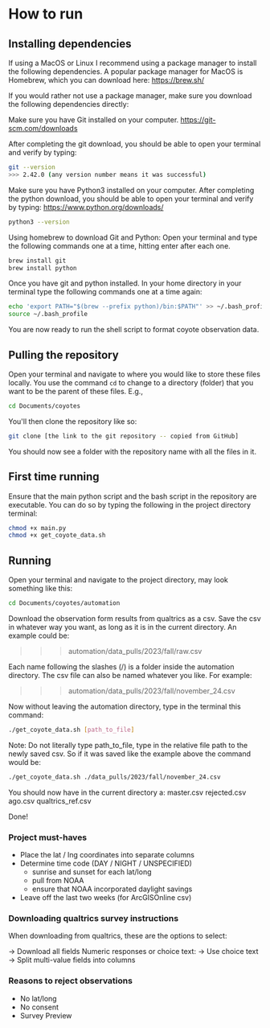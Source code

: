 # How to run

## Installing dependencies 
If using a MacOS or Linux I recommend using a package manager to install the following dependencies.
A popular package manager for MacOS is Homebrew, which you can download here:
https://brew.sh/

If you would rather not use a package manager, make sure you download the following dependencies directly:

Make sure you have Git installed on your computer.
https://git-scm.com/downloads

After completing the git download, you should be able to open your terminal and verify by typing:
```bash
git --version
>>> 2.42.0 (any version number means it was successful)
```

Make sure you have Python3 installed on your computer.
After completing the python download, you should be able to open your terminal and verify by typing:
https://www.python.org/downloads/
```bash
python3 --version
```

Using homebrew to download Git and Python:
Open your terminal and type the following commands one at a time, hitting enter after each one.
```bash
brew install git
brew install python
```

Once you have git and python installed. In your home directory in your terminal type the following commands one at a 
time again:
```bash
echo 'export PATH="$(brew --prefix python)/bin:$PATH"' >> ~/.bash_profile
source ~/.bash_profile
```

You are now ready to run the shell script to format coyote observation data.

## Pulling the repository

Open your terminal and navigate to where you would like to store these files locally.
You use the command `cd` to change to a directory (folder) that you want to be the parent of these files.
E.g.,
```bash
cd Documents/coyotes
```

You'll then clone the repository like so:
```bash
git clone [the link to the git repository -- copied from GitHub]
```

You should now see a folder with the repository name with all the files in it.

## First time running

Ensure that the main python script and the bash script in the repository are executable.
You can do so by typing the following in the project directory terminal:

```bash
chmod +x main.py
chmod +x get_coyote_data.sh 
```

## Running

Open your terminal and navigate to the project directory, may look something like this:
```bash
cd Documents/coyotes/automation
```

Download the observation form results from qualtrics as a csv. 
Save the csv in whatever way you want, as long as it is in the current directory.
An example could be:
>>> automation/data_pulls/2023/fall/raw.csv

Each name following the slashes (/) is a folder inside the automation directory.
The csv file can also be named whatever you like. 
For example:
>>> automation/data_pulls/2023/fall/november_24.csv

Now without leaving the automation directory, type in the terminal this command:
```bash
./get_coyote_data.sh [path_to_file]
```

Note:
Do not literally type path_to_file, type in the relative file path to the newly saved csv. 
So if it was saved like the example above the command would be:
```bash
./get_coyote_data.sh ./data_pulls/2023/fall/november_24.csv
```

You should now have in the current directory a:
master.csv
rejected.csv
ago.csv
qualtrics_ref.csv

Done!

### Project must-haves

* Place the lat / lng coordinates into separate columns
* Determine time code (DAY / NIGHT / UNSPECIFIED)
    * sunrise and sunset for each lat/long 
    * pull from NOAA 
    * ensure that NOAA incorporated daylight savings 
* Leave off the last two weeks (for ArcGISOnline csv)

### Downloading qualtrics survey instructions

When downloading from qualtrics, these are the options to select:

-> Download all fields
Numeric responses or choice text:
-> Use choice text
-> Split multi-value fields into columns

### Reasons to reject observations

- No lat/long
- No consent
- Survey Preview
